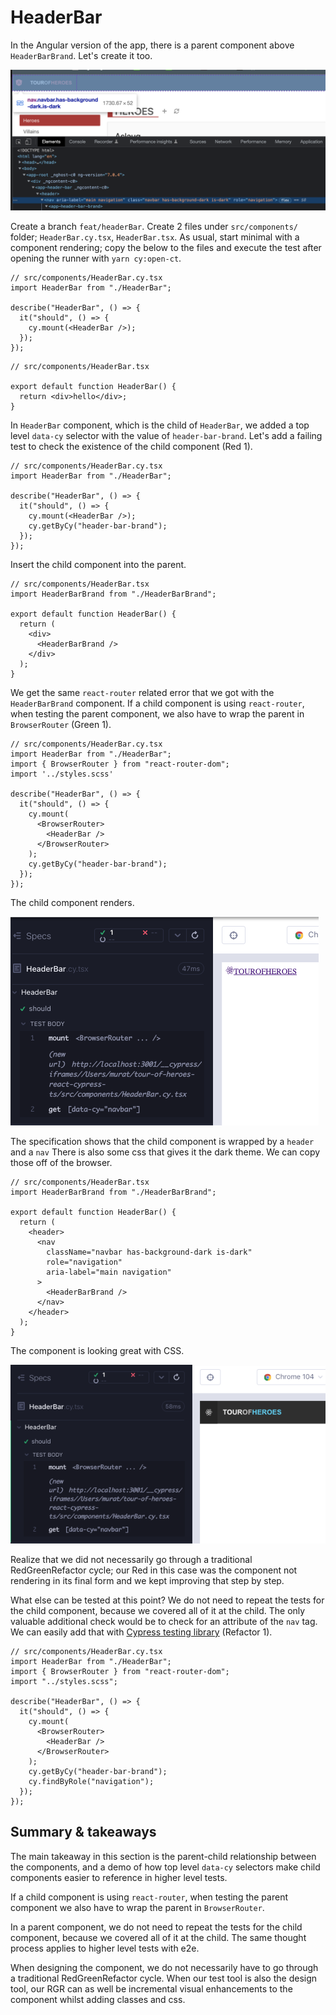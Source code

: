 # HeaderBar

In the Angular version of the app, there is a parent component above `HeaderBarBrand`. Let's create it too.

![HeaderBar-initial](../img/HeaderBar-initial.png)

Create a branch `feat/headerBar`. Create 2 files under `src/components/` folder; `HeaderBar.cy.tsx`, `HeaderBar.tsx`. As usual, start minimal with a component rendering; copy the below to the files and execute the test after opening the runner with `yarn cy:open-ct`.

```tsx
// src/components/HeaderBar.cy.tsx
import HeaderBar from "./HeaderBar";

describe("HeaderBar", () => {
  it("should", () => {
    cy.mount(<HeaderBar />);
  });
});
```

```tsx
// src/components/HeaderBar.tsx

export default function HeaderBar() {
  return <div>hello</div>;
}
```

In `HeaderBar` component, which is the child of `HeaderBar`, we added a top level `data-cy` selector with the value of `header-bar-brand`. Let's add a failing test to check the existence of the child component (Red 1).

```tsx
// src/components/HeaderBar.cy.tsx
import HeaderBar from "./HeaderBar";

describe("HeaderBar", () => {
  it("should", () => {
    cy.mount(<HeaderBar />);
    cy.getByCy("header-bar-brand");
  });
});
```

Insert the child component into the parent.

```tsx
// src/components/HeaderBar.tsx
import HeaderBarBrand from "./HeaderBarBrand";

export default function HeaderBar() {
  return (
    <div>
      <HeaderBarBrand />
    </div>
  );
}
```

We get the same `react-router` related error that we got with the `HeaderBarBrand` component. If a child component is using `react-router`, when testing the parent component, we also have to wrap the parent in `BrowserRouter` (Green 1).

```tsx
// src/components/HeaderBar.cy.tsx
import HeaderBar from "./HeaderBar";
import { BrowserRouter } from "react-router-dom";
import '../styles.scss'

describe("HeaderBar", () => {
  it("should", () => {
    cy.mount(
      <BrowserRouter>
        <HeaderBar />
      </BrowserRouter>
    );
    cy.getByCy("header-bar-brand");
  });
});
```

The child component renders.

![HeaderBar-Green1](../img/HeaderBar-Green1.png)

The specification shows that the child component is wrapped by a `header` and a `nav` There is also some css that gives it the dark theme. We can copy those off of the browser.

```tsx
// src/components/HeaderBar.tsx
import HeaderBarBrand from "./HeaderBarBrand";

export default function HeaderBar() {
  return (
    <header>
      <nav
        className="navbar has-background-dark is-dark"
        role="navigation"
        aria-label="main navigation"
      >
        <HeaderBarBrand />
      </nav>
    </header>
  );
}
```

The component is looking great with CSS.

![HeaderBar-css](../img/HeaderBar-css.png)

Realize that we did not necessarily go through a traditional RedGreenRefactor cycle; our Red in this case was the component not rendering in its final form and we kept improving that step by step.

What else can be tested at this point? We do not need to repeat the tests for the child component, because we covered all of it at the child. The only valuable additional check would be to check for an attribute of the `nav` tag. We can easily add that with [Cypress testing library](https://testing-library.com/docs/cypress-testing-library/intro/) (Refactor 1).

```tsx
// src/components/HeaderBar.cy.tsx
import HeaderBar from "./HeaderBar";
import { BrowserRouter } from "react-router-dom";
import "../styles.scss";

describe("HeaderBar", () => {
  it("should", () => {
    cy.mount(
      <BrowserRouter>
        <HeaderBar />
      </BrowserRouter>
    );
    cy.getByCy("header-bar-brand");
    cy.findByRole("navigation");
  });
});
```

## Summary & takeaways

The main takeaway in this section is the parent-child relationship between the components, and a demo of how top level `data-cy` selectors make child components easier to reference in higher level tests.

If a child component is using `react-router`, when testing the parent component we also have to wrap the parent in `BrowserRouter`.

In a parent component, we do not need to repeat the tests for the child component, because we covered all of it at the child. The same thought process applies to higher level tests with e2e.

When designing the component, we do not necessarily have to go through a traditional RedGreenRefactor cycle. When our test tool is also the design tool, our RGR can as well be incremental visual enhancements to the component whilst adding classes and css.

